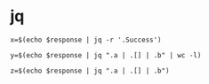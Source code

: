 # jq
```
x=$(echo $response | jq -r '.Success')
```
```
y=$(echo $response | jq ".a | .[] | .b" | wc -l)
```
```
z=$(echo $response | jq ".a | .[] | .b")
```
